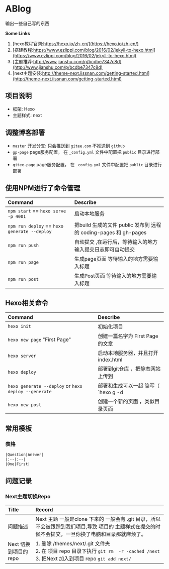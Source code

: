 # ABlog 
输出一些自己写的东西

**Some Links**
1. [hexo教程官网:https://hexo.io/zh-cn/](https://hexo.io/zh-cn/)
2. [搭建教程:https://www.ezlippi.com/blog/2016/02/jekyll-to-hexo.html](https://www.ezlippi.com/blog/2016/02/jekyll-to-hexo.html)
3. [主题推荐:http://www.jianshu.com/p/bcdbe7347c8d](http://www.jianshu.com/p/bcdbe7347c8d)
4. [next主题安装:http://theme-next.iissnan.com/getting-started.html](http://theme-next.iissnan.com/getting-started.html)

## 项目说明
* 框架: Hexo
* 主题样式: next 


## 调整博客部署
* `master` 开发分支: 只会推送到 `gitee.com` 不推送到 `github`
* `gp-page` page服务配置， 在 `_config.yml` 文件中配置把  `public` 目录进行部署
* `gitee-page` page服务配置， 在 `_config.yml` 文件中配置把  `public` 目录进行部署

## 使用NPM进行了命令管理

|Command|Describe|
|:--|:--|
|`npm start` == `hexo serve -p 4001` |启动本地服务|
|`npm run deploy` == `hexo generate --deploy` |把build 生成的文件 public 发布到 远程的 coding-pages 和 gh-pages|
|`npm run push` |自动提交 ,在运行后，等待输入的地方 输入提交日志即可自动提交 |
|`npm run page` |生成page页面 等待输入的地方需要输入标题|
|`npm run post` |生成Post页面 等待输入的地方需要输入标题|

## Hexo相关命令 

|Command|Describe|
|:--|:--|
|`hexo init`|初始化项目|
|`hexo new page` "First Page"  | 创建一篇名字为 First Page 的文章 |
|`hexo server `| 启动本地服务器，并且打开index.html | | `hexo generate` | 编译为静态网站, 生成静态页面文件全部放在public文件夹下面|
| `hexo deploy` | 部署到git仓库 ，把静态网站上传到|
| `hexo generate --deploy` or `hexo deploy --generate ` | 部署和生成可以一起  简写（ `hexo g -d | hexo d -g`）| |
| `hexo new post `| 创建一个新的页面 ，类似目录页面 |
## 常用模板
### 表格

```xml
|Question|Answer|
|:--|:--|
|One|First|
```

## 问题记录

### Next主题切换Repo
|Title|Record|
|:--|:--|
| 问题描述 | Next 主题 一般是clone 下来的 一般会有 .git 目录，所以不会被跟踪到我们项目,导致 项目的 主题样式在提交的时候不会提交，一旦你换了电脑和目录那就麻烦了。|
|Next 切换到项目的 repo| 1. 删除 /themes/next/.git 文件夹 <br> 2. 在 项目 repo 目录下执行 `git rm  -r -cached /next `<br> 3. 把Next 加入到项目 repo `git add next/`|